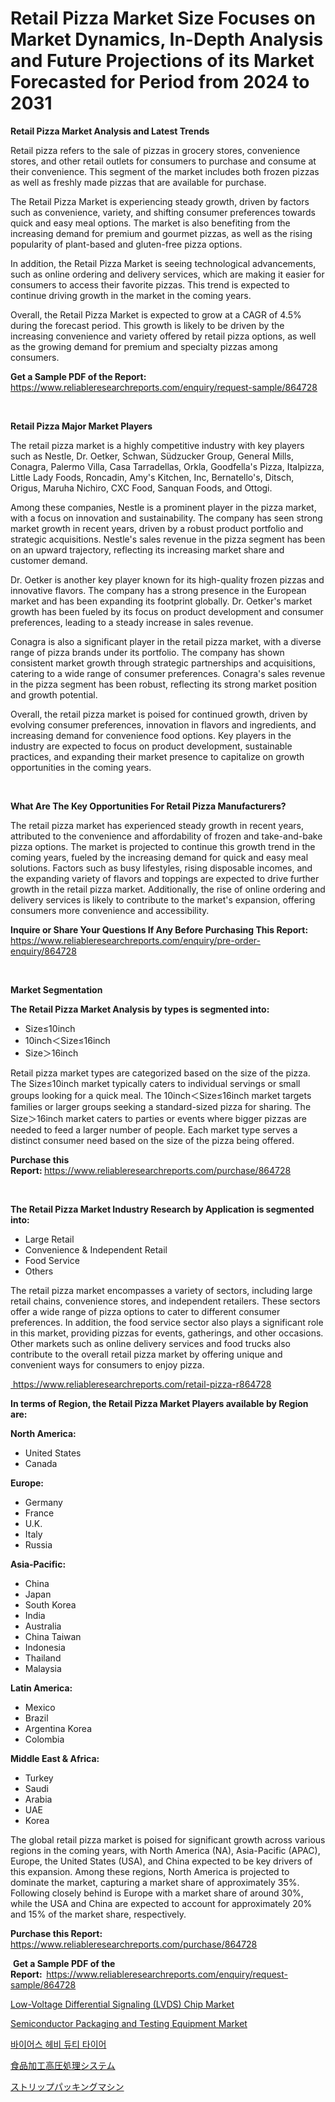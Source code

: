 <p><h1>Retail Pizza Market Size Focuses on Market Dynamics, In-Depth Analysis and Future Projections of its Market Forecasted for Period from 2024 to 2031</h1></p><p><strong>Retail Pizza Market Analysis and Latest Trends</strong></p>
<p><p>Retail pizza refers to the sale of pizzas in grocery stores, convenience stores, and other retail outlets for consumers to purchase and consume at their convenience. This segment of the market includes both frozen pizzas as well as freshly made pizzas that are available for purchase.</p><p>The Retail Pizza Market is experiencing steady growth, driven by factors such as convenience, variety, and shifting consumer preferences towards quick and easy meal options. The market is also benefiting from the increasing demand for premium and gourmet pizzas, as well as the rising popularity of plant-based and gluten-free pizza options.</p><p>In addition, the Retail Pizza Market is seeing technological advancements, such as online ordering and delivery services, which are making it easier for consumers to access their favorite pizzas. This trend is expected to continue driving growth in the market in the coming years.</p><p>Overall, the Retail Pizza Market is expected to grow at a CAGR of 4.5% during the forecast period. This growth is likely to be driven by the increasing convenience and variety offered by retail pizza options, as well as the growing demand for premium and specialty pizzas among consumers.</p></p>
<p><strong>Get a Sample PDF of the Report:&nbsp;</strong> <a href="https://www.reliableresearchreports.com/enquiry/request-sample/864728">https://www.reliableresearchreports.com/enquiry/request-sample/864728</a></p>
<p>&nbsp;</p>
<p><strong>Retail Pizza Major Market Players</strong></p>
<p><p>The retail pizza market is a highly competitive industry with key players such as Nestle, Dr. Oetker, Schwan, Südzucker Group, General Mills, Conagra, Palermo Villa, Casa Tarradellas, Orkla, Goodfella's Pizza, Italpizza, Little Lady Foods, Roncadin, Amy's Kitchen, Inc, Bernatello's, Ditsch, Origus, Maruha Nichiro, CXC Food, Sanquan Foods, and Ottogi. </p><p>Among these companies, Nestle is a prominent player in the pizza market, with a focus on innovation and sustainability. The company has seen strong market growth in recent years, driven by a robust product portfolio and strategic acquisitions. Nestle's sales revenue in the pizza segment has been on an upward trajectory, reflecting its increasing market share and customer demand.</p><p>Dr. Oetker is another key player known for its high-quality frozen pizzas and innovative flavors. The company has a strong presence in the European market and has been expanding its footprint globally. Dr. Oetker's market growth has been fueled by its focus on product development and consumer preferences, leading to a steady increase in sales revenue.</p><p>Conagra is also a significant player in the retail pizza market, with a diverse range of pizza brands under its portfolio. The company has shown consistent market growth through strategic partnerships and acquisitions, catering to a wide range of consumer preferences. Conagra's sales revenue in the pizza segment has been robust, reflecting its strong market position and growth potential.</p><p>Overall, the retail pizza market is poised for continued growth, driven by evolving consumer preferences, innovation in flavors and ingredients, and increasing demand for convenience food options. Key players in the industry are expected to focus on product development, sustainable practices, and expanding their market presence to capitalize on growth opportunities in the coming years.</p></p>
<p>&nbsp;</p>
<p><strong>What Are The Key Opportunities For Retail Pizza Manufacturers?</strong></p>
<p><p>The retail pizza market has experienced steady growth in recent years, attributed to the convenience and affordability of frozen and take-and-bake pizza options. The market is projected to continue this growth trend in the coming years, fueled by the increasing demand for quick and easy meal solutions. Factors such as busy lifestyles, rising disposable incomes, and the expanding variety of flavors and toppings are expected to drive further growth in the retail pizza market. Additionally, the rise of online ordering and delivery services is likely to contribute to the market's expansion, offering consumers more convenience and accessibility.</p></p>
<p><strong>Inquire or Share Your Questions If Any Before Purchasing This Report:</strong> <a href="https://www.reliableresearchreports.com/enquiry/pre-order-enquiry/864728">https://www.reliableresearchreports.com/enquiry/pre-order-enquiry/864728</a></p>
<p>&nbsp;</p>
<p><strong>Market Segmentation</strong></p>
<p><strong>The Retail Pizza Market Analysis by types is segmented into:</strong></p>
<p><ul><li>Size≤10inch</li><li>10inch＜Size≤16inch</li><li>Size＞16inch</li></ul></p>
<p><p>Retail pizza market types are categorized based on the size of the pizza. The Size≤10inch market typically caters to individual servings or small groups looking for a quick meal. The 10inch＜Size≤16inch market targets families or larger groups seeking a standard-sized pizza for sharing. The Size＞16inch market caters to parties or events where bigger pizzas are needed to feed a larger number of people. Each market type serves a distinct consumer need based on the size of the pizza being offered.</p></p>
<p><strong>Purchase this Report:&nbsp;</strong><a href="https://www.reliableresearchreports.com/purchase/864728">https://www.reliableresearchreports.com/purchase/864728</a></p>
<p>&nbsp;</p>
<p><strong>The Retail Pizza Market Industry Research by Application is segmented into:</strong></p>
<p><ul><li>Large Retail</li><li>Convenience & Independent Retail</li><li>Food Service</li><li>Others</li></ul></p>
<p><p>The retail pizza market encompasses a variety of sectors, including large retail chains, convenience stores, and independent retailers. These sectors offer a wide range of pizza options to cater to different consumer preferences. In addition, the food service sector also plays a significant role in this market, providing pizzas for events, gatherings, and other occasions. Other markets such as online delivery services and food trucks also contribute to the overall retail pizza market by offering unique and convenient ways for consumers to enjoy pizza.</p></p>
<p><a href="https://www.reliableresearchreports.com/retail-pizza-r864728">&nbsp;https://www.reliableresearchreports.com/retail-pizza-r864728</a></p>
<p><strong>In terms of Region, the Retail Pizza Market Players available by Region are:</strong></p>
<p>
    <p> <strong> North America: </strong>
        <ul>
            <li>United States</li>
            <li>Canada</li>
        </ul>
        </p> 
    <p> <strong> Europe: </strong>
        <ul>
            <li>Germany</li>
            <li>France</li>
            <li>U.K.</li>
            <li>Italy</li>
            <li>Russia</li>
        </ul>
        </p> 
    <p> <strong> Asia-Pacific: </strong>
        <ul>
            <li>China</li>
            <li>Japan</li>
            <li>South Korea</li>
            <li>India</li>
            <li>Australia</li>
            <li>China Taiwan</li>
            <li>Indonesia</li>
            <li>Thailand</li>
            <li>Malaysia</li>
        </ul>
        </p> 
    <p> <strong> Latin America: </strong>
        <ul>
            <li>Mexico</li>
            <li>Brazil</li>
            <li>Argentina Korea</li>
            <li>Colombia</li>
        </ul>
        </p> 
    <p> <strong> Middle East & Africa: </strong>
        <ul>
            <li>Turkey</li>
            <li>Saudi</li>
            <li>Arabia</li>
            <li>UAE</li>
            <li>Korea</li>
        </ul>
    </p>
    </p>
<p><p>The global retail pizza market is poised for significant growth across various regions in the coming years, with North America (NA), Asia-Pacific (APAC), Europe, the United States (USA), and China expected to be key drivers of this expansion. Among these regions, North America is projected to dominate the market, capturing a market share of approximately 35%. Following closely behind is Europe with a market share of around 30%, while the USA and China are expected to account for approximately 20% and 15% of the market share, respectively.</p></p>
<p><strong>Purchase this Report: </strong><a href="https://www.reliableresearchreports.com/purchase/864728">https://www.reliableresearchreports.com/purchase/864728</a></p>
<p>&nbsp;<strong>Get a Sample PDF of the Report:&nbsp;&nbsp;</strong><a href="https://www.reliableresearchreports.com/enquiry/request-sample/864728">https://www.reliableresearchreports.com/enquiry/request-sample/864728</a></p>
<p><strong></strong></p>
<p><p><a href="https://github.com/lorenzaSchmeler/Market-Research-Report-List-1/blob/main/low-voltage-differential-signaling-lvds-chip-market.md">Low-Voltage Differential Signaling (LVDS) Chip Market</a></p><p><a href="https://github.com/AdrianaPaucek2023/Market-Research-Report-List-1/blob/main/semiconductor-packaging-and-testing-equipment-market.md">Semiconductor Packaging and Testing Equipment Market</a></p><p><a href="https://github.com/naiemislamrayan2/Market-Research-Report-List-1/blob/main/5548103160277.md">바이어스 헤비 듀티 타이어</a></p><p><a href="https://github.com/RaeJenkins1952/Market-Research-Report-List-1/blob/main/9022158150340.md">食品加工高圧処理システム</a></p><p><a href="https://github.com/TysonKub/Market-Research-Report-List-1/blob/main/7279671150341.md">ストリップパッキングマシン</a></p></p>